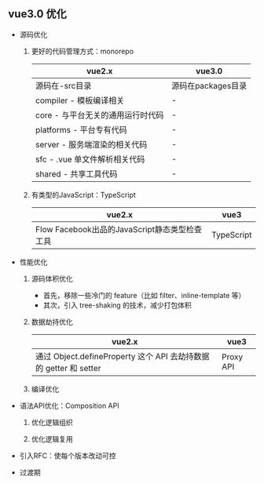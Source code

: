 ## vue3.0 优化



- 源码优化







  1. 更好的代码管理方式：monorepo

     

     | vue2.x         | vue3.0             |
     | -------------- | ------------------ |
     | 源码在-src目录 | 源码在packages目录 |
     |compiler - 模板编译相关| - |
     |core - 与平台无关的通用运行时代码| - |
     |platforms - 平台专有代码| - |
     |server - 服务端渲染的相关代码| - |
     |sfc - .vue 单文件解析相关代码| - |
     |shared - 共享工具代码| - |
     

     

     


  2. 有类型的JavaScript：TypeScript

     | vue2.x                                        | vue3       |
     | --------------------------------------------- | ---------- |
     | Flow Facebook出品的JavaScript静态类型检查工具 | TypeScript |

     

- 性能优化

  1. 源码体积优化

     * 首先，移除一些冷门的 feature（比如 filter、inline-template 等）
     * 其次，引入 tree-shaking 的技术，减少打包体积

  2. 数据劫持优化

     | vue2.x                                                       | vue3      |
     | ------------------------------------------------------------ | --------- |
     | 通过 Object.defineProperty 这个 API 去劫持数据的 getter 和 setter | Proxy API |

     

  3. 编译优化

- 语法API优化：Composition API



  1. 优化逻辑组织

  2. 优化逻辑复用

     

- 引入RFC：使每个版本改动可控

  

- 过渡期